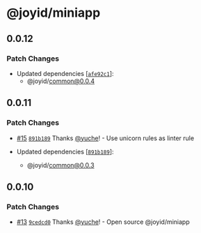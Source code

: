 # @joyid/miniapp

## 0.0.12

### Patch Changes

- Updated dependencies [[`afe92c1`](https://github.com/nervina-labs/joyid-sdk-js/commit/afe92c151155381097916ce93c3cfc058a319b04)]:
  - @joyid/common@0.0.4

## 0.0.11

### Patch Changes

- [#15](https://github.com/nervina-labs/joyid-sdk-js/pull/15) [`891b189`](https://github.com/nervina-labs/joyid-sdk-js/commit/891b189bcb168513aab9f118dfd9fee6d4ac3a06) Thanks [@yuche](https://github.com/yuche)! - Use unicorn rules as linter rule

- Updated dependencies [[`891b189`](https://github.com/nervina-labs/joyid-sdk-js/commit/891b189bcb168513aab9f118dfd9fee6d4ac3a06)]:
  - @joyid/common@0.0.3

## 0.0.10

### Patch Changes

- [#13](https://github.com/nervina-labs/joyid-sdk-js/pull/13) [`9cedcd0`](https://github.com/nervina-labs/joyid-sdk-js/commit/9cedcd0e8941fc83aaa641c13de473ec8c892e80) Thanks [@yuche](https://github.com/yuche)! - Open source @joyid/miniapp
